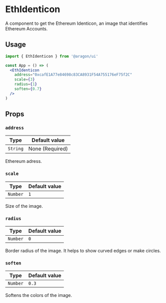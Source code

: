 # EthIdenticon

A component to get the Ethereum Identicon, an image that identifies Ethereum Accounts.

## Usage

```jsx
import { EthIdenticon } from '@aragon/ui'

const App = () => (
  <EthIdenticon
    address="0xcafE1A77e84698c83CA8931F54A755176eF75f2C"
    scale={3}
    radius={1}
    soften={0.7}
  />
)
```

## Props

### `address`

| Type     | Default value   |
| -------- | --------------- |
| `String` | None (Required) |

Ethereum adress.

### `scale`

| Type     | Default value   |
| -------- | --------------- |
| `Number` | `1`             |

Size of the image.

### `radius`

| Type     | Default value   |
| -------- | --------------- |
| `Number` | `0`             |

Border radius of the image. It helps to show curved edges or make circles.

### `soften`

| Type     | Default value   |
| -------- | --------------- |
| `Number` | `0.3`           |

Softens the colors of the image.


